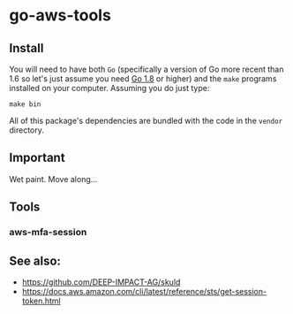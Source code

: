# go-aws-tools


## Install

You will need to have both `Go` (specifically a version of Go more recent than 1.6 so let's just assume you need [Go 1.8](https://golang.org/dl/) or higher) and the `make` programs installed on your computer. Assuming you do just type:

```
make bin
```

All of this package's dependencies are bundled with the code in the `vendor` directory.

## Important

Wet paint. Move along...

## Tools

### aws-mfa-session


## See also:

* https://github.com/DEEP-IMPACT-AG/skuld
* https://docs.aws.amazon.com/cli/latest/reference/sts/get-session-token.html
